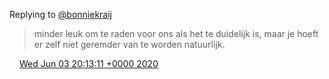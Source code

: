 Replying to [@bonniekraij](https://twitter.com/bonnielicious__/status/1268245699658989568)

> minder leuk om te raden voor ons als het te duidelijk is, maar je hoeft er zelf niet geremder van te worden natuurlijk\.

<img src="../../media/tweet.ico" width="12" /> [Wed Jun 03 20:13:11 +0000 2020](https://twitter.com/DromerDenker/status/1268274554838880256)